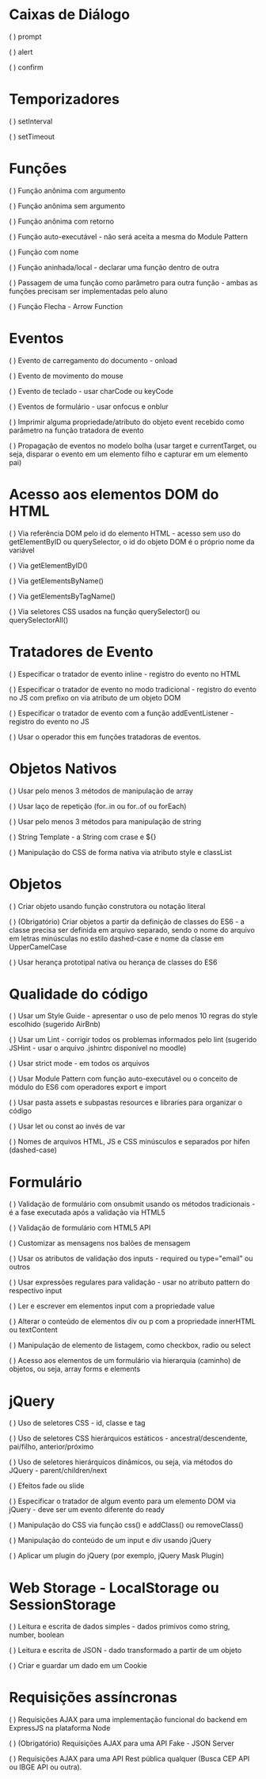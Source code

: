 #	Caixas de Diálogo

( ) prompt

( )	alert

( )	confirm

#	Temporizadores

( )	setInterval

( )	setTimeout

#	Funções

( )	Função anônima com argumento

( )	Função anônima sem argumento

( )	Função anônima com retorno

( )	Função auto-executável - não será aceita a mesma do Module Pattern

( )	Função com nome

( )	Função aninhada/local - declarar uma função dentro de outra

( )	Passagem de uma função como parâmetro para outra função - ambas as funções precisam ser implementadas pelo aluno

( )	Função Flecha - Arrow Function

#	Eventos

( )	Evento de carregamento do documento - onload

( )	Evento de movimento do mouse

( )	Evento de teclado - usar charCode ou keyCode

( )	Eventos de formulário - usar onfocus e onblur

( )	Imprimir alguma propriedade/atributo do objeto event recebido como parâmetro na função tratadora de evento

( )	Propagação de eventos no modelo bolha (usar target e currentTarget, ou seja, disparar o evento em um elemento filho e capturar em um elemento pai)

#	Acesso aos elementos DOM do HTML

( )	Via referência DOM pelo id do elemento HTML - acesso sem uso do getElementByID ou querySelector, o id do objeto DOM é o próprio nome da variável

( )	Via getElementByID()

( )	Via getElementsByName()

( )	Via getElementsByTagName()

( )	Via seletores CSS usados na função querySelector() ou querySelectorAll()

#	Tratadores de Evento

( )	Especificar o tratador de evento inline - registro do evento no HTML

( )	Especificar o tratador de evento no modo tradicional - registro do evento no JS com prefixo on via atributo de um objeto DOM

( )	Especificar o tratador de evento com a função addEventListener - registro do evento no JS

( )	Usar o operador this em funções tratadoras de eventos.

#	Objetos Nativos

( )	Usar pelo menos 3 métodos de manipulação de array

( )	Usar laço de repetição (for..in ou for..of ou forEach)

( )	Usar pelo menos 3 métodos para manipulação de string

( )	String Template - a String com crase e ${}

( )	Manipulação do CSS de forma nativa via atributo style e classList

#	Objetos

( )	Criar objeto usando função construtora ou notação literal

( )	(Obrigatório) Criar objetos a partir da definição de classes do ES6 - a classe precisa ser definida em arquivo separado, sendo o nome do arquivo em letras 
minúsculas no estilo dashed-case e nome da classe em UpperCamelCase

( )	Usar herança prototipal nativa ou herança de classes do ES6

#	Qualidade do código

( )	Usar um Style Guide - apresentar o uso de pelo menos 10 regras do style escolhido (sugerido AirBnb)

( )	Usar um Lint - corrigir todos os problemas informados pelo lint (sugerido JSHint - usar o arquivo .jshintrc disponível no moodle)

( )	Usar strict mode - em todos os arquivos

( )	Usar Module Pattern com função auto-executável ou o conceito de módulo do ES6 com operadores export e import

( )	Usar pasta assets e subpastas resources e libraries para organizar o código

( )	Usar let ou const ao invés de var

( )	Nomes de arquivos HTML, JS e CSS minúsculos e separados por hífen (dashed-case)

#	Formulário

( )	Validação de formulário com onsubmit usando os métodos tradicionais - é a fase executada após a validação via HTML5

( )	Validação de formulário com HTML5 API

( )	Customizar as mensagens nos balões de mensagem

( )	Usar os atributos de validação dos inputs - required ou type="email" ou outros

( )	Usar expressões regulares para validação - usar no atributo pattern do respectivo input

( )	Ler e escrever em elementos input com a propriedade value

( )	Alterar o conteúdo de elementos div ou p com a propriedade innerHTML ou textContent

( )	Manipulação de elemento de listagem, como checkbox, radio ou select

( )	Acesso aos elementos de um formulário via hierarquia (caminho) de objetos, ou seja, array forms e elements

#	jQuery

( )	Uso de seletores CSS - id, classe e tag

( )	Uso de seletores CSS hierárquicos estáticos - ancestral/descendente, pai/filho, anterior/próximo

( )	Uso de seletores hierárquicos dinâmicos, ou seja, via métodos do JQuery - parent/children/next

( )	Efeitos fade ou slide

( )	Especificar o tratador de algum evento para um elemento DOM via jQuery - deve ser um evento diferente do ready

( )	Manipulação do CSS via função css() e addClass() ou removeClass()

( )	Manipulação do conteúdo de um input e div usando jQuery

( )	Aplicar um plugin do jQuery (por exemplo, jQuery Mask Plugin)

#	Web Storage - LocalStorage ou SessionStorage

( )	Leitura e escrita de dados simples - dados primivos como string, number, boolean

( )	Leitura e escrita de JSON - dado transformado a partir de um objeto

( )	Criar e guardar um dado em um Cookie

#	Requisições assíncronas

( )	Requisições AJAX para uma implementação funcional do backend em ExpressJS na plataforma Node

( )	(Obrigatório) Requisições AJAX para uma API Fake - JSON Server 

( )	Requisições AJAX para uma API Rest pública qualquer (Busca CEP API ou IBGE API ou outra).




